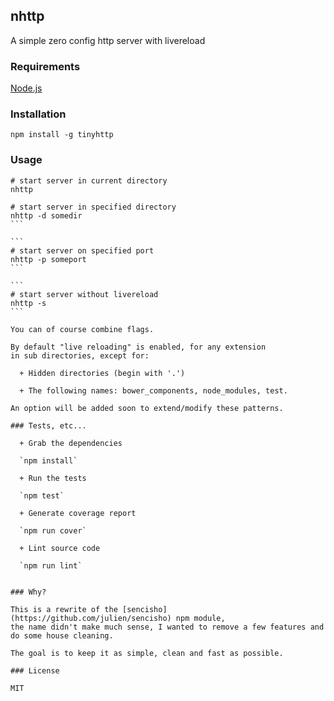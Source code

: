 nhttp
-------

A simple zero config http server with livereload

### Requirements

[Node.js](http://nodejs.org)

### Installation

`npm install -g tinyhttp`

### Usage


```
# start server in current directory
nhttp
```

````
# start server in specified directory
nhttp -d somedir
```

```
# start server on specified port
nhttp -p someport
```

```
# start server without livereload
nhttp -s
```

You can of course combine flags.

By default "live reloading" is enabled, for any extension
in sub directories, except for:

  + Hidden directories (begin with '.')

  + The following names: bower_components, node_modules, test.

An option will be added soon to extend/modify these patterns.

### Tests, etc...

  + Grab the dependencies

  `npm install`

  + Run the tests

  `npm test`

  + Generate coverage report

  `npm run cover`

  + Lint source code

  `npm run lint`


### Why?

This is a rewrite of the [sencisho](https://github.com/julien/sencisho) npm module,
the name didn't make much sense, I wanted to remove a few features and do some house cleaning.

The goal is to keep it as simple, clean and fast as possible.

### License

MIT


